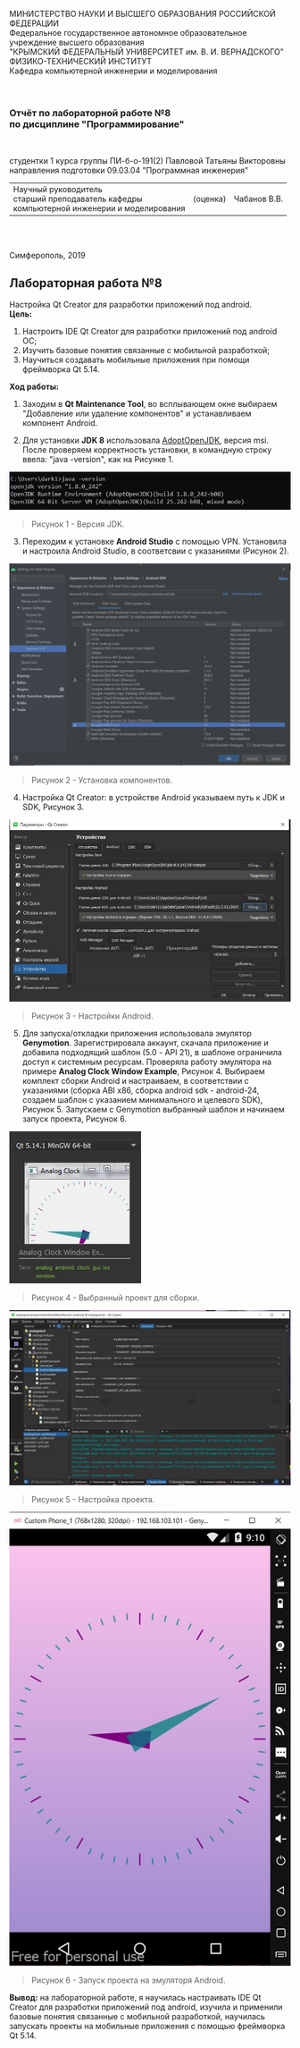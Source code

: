МИНИСТЕРСТВО НАУКИ  И ВЫСШЕГО ОБРАЗОВАНИЯ РОССИЙСКОЙ ФЕДЕРАЦИИ<br>
Федеральное государственное автономное образовательное учреждение высшего образования<br>
"КРЫМСКИЙ ФЕДЕРАЛЬНЫЙ УНИВЕРСИТЕТ им. В. И. ВЕРНАДСКОГО"<br>
ФИЗИКО-ТЕХНИЧЕСКИЙ ИНСТИТУТ<br>
Кафедра компьютерной инженерии и моделирования<br>
<br/><br/>

### Отчёт по лабораторной работе №8<br/> по дисциплине "Программирование"
<br/>

студентки 1 курса группы ПИ-б-о-191(2)
Павловой Татьяны Викторовны
направления подготовки 09.03.04 "Программная инженерия"
<br/>

<table>
<tr><td>Научный руководитель<br/> старший преподаватель кафедры<br/> компьютерной инженерии и моделирования</td>
<td>(оценка)</td>
<td>Чабанов В.В.</td>
</tr>
</table>
<br/><br/>

Симферополь, 2019
## Лабораторная работа №8
Настройка Qt Creator для разработки приложений под android.<br>
**Цель:**<br>
1. Настроить IDE Qt Creator для разработки приложений под android OC;<br>
2. Изучить базовые понятия связанные с мобильной разработкой;<br>
3. Научиться создавать мобильные приложения при помощи фреймворка Qt 5.14.

**Ход работы:**<br>
1. Заходим в **Qt Maintenance Tool**, во всплывающем окне выбираем "Добавление или удаление компонентов" и устанавливаем компонент Android.<br>

2. Для установки **JDK 8** использовала [AdoptOpenJDK](https://adoptopenjdk.net/releases.html), версия msi. После проверяем корректность установки, в командную строку ввела: "java -version", как на Рисунке 1.<br>

![](https://github.com/dark-angel-jpg/Lab/blob/master/image%20for%20lab%208/Аннотация%202020-04-16%20023128.jpg?raw=true)
>Рисунок 1 - Версия JDK.<br>

3. Переходим к установке **Android Studio** с помощью VPN. Установила и настроила Android Studio, в соответсвии с указаниями (Рисунок 2).<br>

![](https://github.com/dark-angel-jpg/Lab/blob/master/image%20for%20lab%208/Аннотация%202020-04-16%20030338.jpg?raw=true)
>Рисунок 2 - Установка компонентов.<br>

4. Настройка Qt Creator: в устройстве Android указываем путь к JDK и SDK, Рисунок 3.<br>

![](https://github.com/dark-angel-jpg/Lab/blob/master/image%20for%20lab%208/Аннотация%202020-04-16%20155305.jpg?raw=true)
>Рисунок 3 - Настройки Android.<br>

5. Для запуска/откладки приложения использовала эмулятор **Genymotion**. Зарегистрировала аккаунт, скачала приложение и добавила подходящий шаблон (5.0 - API 21), в шаблоне ограничила доступ к системным ресурсам. Проверяла работу эмулятора на примере **Analog Clock Window Example**, Рисунок 4. Выбираем комплект сборки Android и настраиваем, в соответствии с указаниями (сборка ABI x86, сборка android sdk - android-24, создаем шаблон с указанием минимального и целевого SDK), Рисунок 5. Запускаем с Genymotion выбранный шаблон и начинаем запуск проекта, Рисунок 6.<br>

![](https://github.com/dark-angel-jpg/Lab/blob/master/image%20for%20lab%208/Аннотация%202020-05-04%20183550.jpg?raw=true)
>Рисунок 4 - Выбранный проект для сборки.<br>

![](https://github.com/dark-angel-jpg/Lab/blob/master/image%20for%20lab%208/Аннотация%202020-05-04%20183405.jpg?raw=true)
>Рисунок 5 - Настройка проекта.<br>

![](https://github.com/dark-angel-jpg/Lab/blob/master/image%20for%20lab%208/Аннотация%202020-05-05%20161040.jpg?raw=true)
>Рисунок 6 - Запуск проекта на эмуляторя Android.

**Вывод:** на лабораторной работе, я научилась настраивать IDE Qt Creator для разработки приложений под android, изучила и применили базовые понятия связанные с мобильной разработкой, научилась запускать проекты на мобильные приложения с помощью фреймворка Qt 5.14. 

